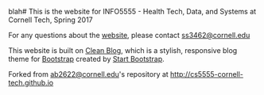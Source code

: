 blah# This is the website for INFO5555 - Health Tech, Data, and Systems at Cornell Tech, Spring 2017

For any questions about the [website](http://info5555-cornell-tech.github.io), please contact ss3462@cornell.edu

This website is built on [Clean Blog](http://startbootstrap.com/template-overviews/clean-blog/), which is a stylish, responsive blog theme for [Bootstrap](http://getbootstrap.com/) created by [Start Bootstrap](http://startbootstrap.com/). 

Forked from ab2622@cornell.edu's repository at http://cs5555-cornell-tech.github.io